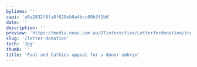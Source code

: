 ```yaml
---
bylines: ''
capi: 'a0a2832f8fa8f628eb0a4bcc09b3f1b6'
date: ''
description: ''
preview: 'https://media.news.com.au/DTinteractive/Letterfordonation/index.html'
slug: '/letter-donation'
tech: 'Jpg'
thumb: ''
title: 'Paul and Cathies appeal for a donor embryo'
---
```

